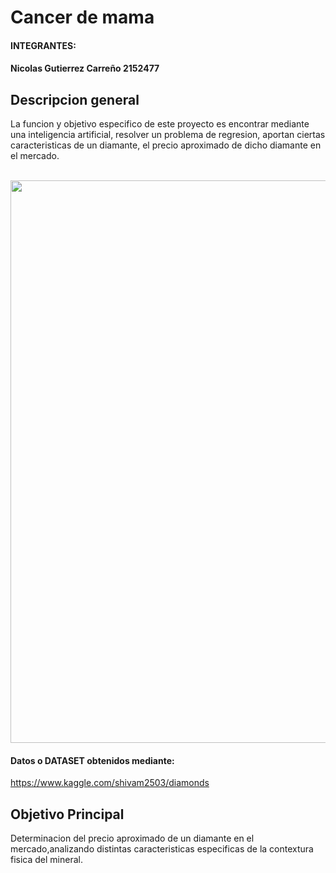   # Cancer de mama

#### INTEGRANTES:
#### Nicolas Gutierrez Carreño 2152477


## Descripcion general

La funcion y objetivo especifico de este proyecto es encontrar mediante una inteligencia artificial, resolver un problema de regresion, aportan ciertas caracteristicas de un diamante, el precio aproximado de dicho diamante en el mercado.

<br> <img src="https://www.google.com/url?sa=i&source=images&cd=&cad=rja&uact=8&ved=2ahUKEwiG2Jf1y7XhAhVCtlkKHat1Ci4QjRx6BAgBEAU&url=https%3A%2F%2Fmundo.sputniknews.com%2Frusia%2F201802021075950933-rusia-alrosa-piedras-preciosas%2F&psig=AOvVaw29FSai-1ibDUT-rs2pgAi0&ust=1554438260473574" style="width:900px"> </br>







####  Datos o DATASET obtenidos mediante:
https://www.kaggle.com/shivam2503/diamonds 



## Objetivo Principal

Determinacion del precio aproximado de un diamante en el mercado,analizando distintas caracteristicas especificas de la contextura fisica del mineral.
